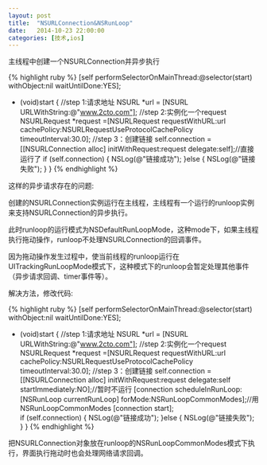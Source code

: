 ```yaml
---
layout: post
title:  "NSURLConnection&NSRunLoop"
date:   2014-10-23 22:00:00
categories: [技术,ios]
---
```


主线程中创建一个NSURLConnection并异步执行

{% highlight ruby %}
[self performSelectorOnMainThread:@selector(start) withObject:nil waitUntilDone:YES];
- (void)start
{
    //step 1:请求地址
    NSURL *url = [NSURL URLWithString:@"www.2cto.com"];
    //step 2:实例化一个request
    NSURLRequest *request =[NSURLRequest requestWithURL:url cachePolicy:NSURLRequestUseProtocolCachePolicy timeoutInterval:30.0];
    //step 3：创建链接
    self.connection = [[NSURLConnection alloc] initWithRequest:request delegate:self];//直接运行了
    if (self.connection) {
        NSLog(@"链接成功");
    }else {
        NSLog(@"链接失败");
    }
}
{% endhighlight %}

这样的异步请求存在的问题:

创建的NSURLConnection实例运行在主线程，主线程有一个运行的runloop实例来支持NSURLConnection的异步执行。

此时runloop的运行模式为NSDefaultRunLoopMode，这种mode下，如果主线程执行拖动操作，runloop不处理NSURLConnection的回调事件。

因为拖动操作发生过程中，使当前线程的runloop运行在UITrackingRunLoopMode模式下，这种模式下的runloop会暂定处理其他事件（异步请求回调、timer事件等）。


解决方法，修改代码:

{% highlight ruby %}
[self performSelectorOnMainThread:@selector(start) withObject:nil waitUntilDone:YES];
- (void)start
{
    //step 1:请求地址
    NSURL *url = [NSURL URLWithString:@"www.2cto.com"];
    //step 2:实例化一个request
    NSURLRequest *request =[NSURLRequest requestWithURL:url cachePolicy:NSURLRequestUseProtocolCachePolicy timeoutInterval:30.0];
    //step 3：创建链接
    self.connection = [[NSURLConnection alloc] initWithRequest:request delegate:self startImmediately:NO];//暂时不运行
    [connection scheduleInRunLoop:[NSRunLoop currentRunLoop] forMode:NSRunLoopCommonModes];//用NSRunLoopCommonModes
    [connection start];    
    if (self.connection) {
        NSLog(@"链接成功");
    }else {
        NSLog(@"链接失败");
    }
}
{% endhighlight %}

把NSURLConnection对象放在runloop的NSRunLoopCommonModes模式下执行，界面执行拖动时也会处理网络请求回调。

